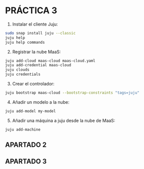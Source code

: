 # PRÁCTICA 3

1. Instalar el cliente Juju:
```bash
sudo snap install juju --classic
juju help
juju help commands
```

2. Registrar la nube MaaS:
```bash
juju add-cloud maas-cloud maas-cloud.yaml
juju add-credential maas-cloud
juju clouds
juju credentials
```

3. Crear el controlador:
```bash
juju bootstrap maas-cloud --bootstrap-constraints "tags=juju"
```

4. Añadir un modelo a la nube:
```bash
juju add-model my-model
```

5. Añadir una máquina a juju desde la nube de MaaS:
```bash
juju add-machine
```

## APARTADO 2

## APARTADO 3

